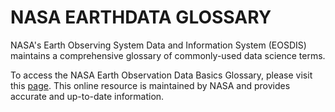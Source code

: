 # NASA EARTHDATA GLOSSARY

NASA's Earth Observing System Data and Information System (EOSDIS) maintains a comprehensive glossary of commonly-used data science terms.

To access the NASA Earth Observation Data Basics Glossary, please visit this [page](https://www.earthdata.nasa.gov/learn/earth-observation-data-basics/glossary). This online resource is maintained by NASA and provides accurate and up-to-date information.
